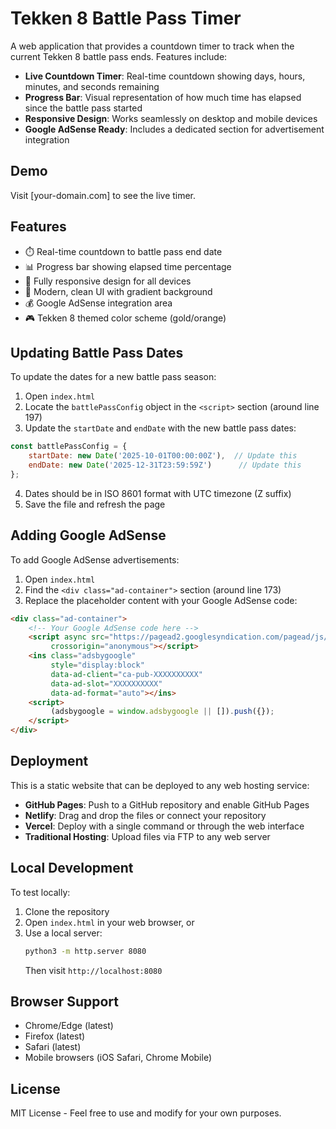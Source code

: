# Tekken 8 Battle Pass Timer

A web application that provides a countdown timer to track when the current Tekken 8 battle pass ends. Features include:

- **Live Countdown Timer**: Real-time countdown showing days, hours, minutes, and seconds remaining
- **Progress Bar**: Visual representation of how much time has elapsed since the battle pass started
- **Responsive Design**: Works seamlessly on desktop and mobile devices
- **Google AdSense Ready**: Includes a dedicated section for advertisement integration

## Demo

Visit [your-domain.com] to see the live timer.

## Features

- ⏱️ Real-time countdown to battle pass end date
- 📊 Progress bar showing elapsed time percentage
- 📱 Fully responsive design for all devices
- 🎨 Modern, clean UI with gradient background
- 💰 Google AdSense integration area
- 🎮 Tekken 8 themed color scheme (gold/orange)

## Updating Battle Pass Dates

To update the dates for a new battle pass season:

1. Open `index.html`
2. Locate the `battlePassConfig` object in the `<script>` section (around line 197)
3. Update the `startDate` and `endDate` with the new battle pass dates:

```javascript
const battlePassConfig = {
    startDate: new Date('2025-10-01T00:00:00Z'),  // Update this
    endDate: new Date('2025-12-31T23:59:59Z')      // Update this
};
```

4. Dates should be in ISO 8601 format with UTC timezone (Z suffix)
5. Save the file and refresh the page

## Adding Google AdSense

To add Google AdSense advertisements:

1. Open `index.html`
2. Find the `<div class="ad-container">` section (around line 173)
3. Replace the placeholder content with your Google AdSense code:

```html
<div class="ad-container">
    <!-- Your Google AdSense code here -->
    <script async src="https://pagead2.googlesyndication.com/pagead/js/adsbygoogle.js?client=ca-pub-XXXXXXXXXX"
         crossorigin="anonymous"></script>
    <ins class="adsbygoogle"
         style="display:block"
         data-ad-client="ca-pub-XXXXXXXXXX"
         data-ad-slot="XXXXXXXXXX"
         data-ad-format="auto"></ins>
    <script>
         (adsbygoogle = window.adsbygoogle || []).push({});
    </script>
</div>
```

## Deployment

This is a static website that can be deployed to any web hosting service:

- **GitHub Pages**: Push to a GitHub repository and enable GitHub Pages
- **Netlify**: Drag and drop the files or connect your repository
- **Vercel**: Deploy with a single command or through the web interface
- **Traditional Hosting**: Upload files via FTP to any web server

## Local Development

To test locally:

1. Clone the repository
2. Open `index.html` in your web browser, or
3. Use a local server:
   ```bash
   python3 -m http.server 8080
   ```
   Then visit `http://localhost:8080`

## Browser Support

- Chrome/Edge (latest)
- Firefox (latest)
- Safari (latest)
- Mobile browsers (iOS Safari, Chrome Mobile)

## License

MIT License - Feel free to use and modify for your own purposes.
